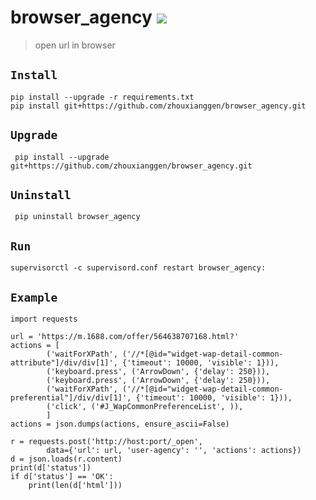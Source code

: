 browser_agency
![](https://img.shields.io/badge/python%20-%203.7-brightgreen.svg)
========
> open url in browser

## `Install`
```
pip install --upgrade -r requirements.txt
pip install git+https://github.com/zhouxianggen/browser_agency.git
```

## `Upgrade`
` pip install --upgrade git+https://github.com/zhouxianggen/browser_agency.git`

## `Uninstall`
` pip uninstall browser_agency`

## `Run`
` supervisorctl -c supervisord.conf restart browser_agency: `

## `Example`
```
import requests

url = 'https://m.1688.com/offer/564638707168.html?'
actions = [
        ('waitForXPath', ('//*[@id="widget-wap-detail-common-attribute"]/div/div[1]', {'timeout': 10000, 'visible': 1})), 
        ('keyboard.press', ('ArrowDown', {'delay': 250})),
        ('keyboard.press', ('ArrowDown', {'delay': 250})),
        ('waitForXPath', ('//*[@id="widget-wap-detail-common-preferential"]/div/div[1]', {'timeout': 10000, 'visible': 1})), 
        ('click', ('#J_WapCommonPreferenceList', )), 
        ]
actions = json.dumps(actions, ensure_ascii=False)

r = requests.post('http://host:port/_open', 
        data={'url': url, 'user-agency': '', 'actions': actions})
d = json.loads(r.content)
print(d['status'])
if d['status'] == 'OK':
    print(len(d['html']))

```
